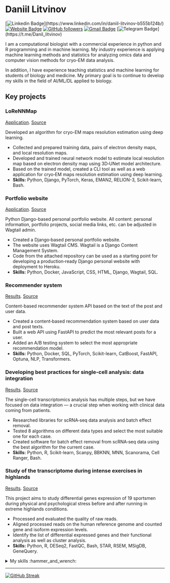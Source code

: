# Daniil Litvinov


[![Linkedin Badge](https://img.shields.io/badge/-daniillitvinov-blue?style=flat-square&logo=Linkedin&logoColor=white&link=[https://www.linkedin.com/in/tanejasaksham/](https://www.linkedin.com/in/daniil-litvinov-b555b124b/))](https://www.linkedin.com/in/daniil-litvinov-b555b124b/) [![Website Badge](https://img.shields.io/badge/-daniillitvinov-03a57a?style=flat-square&labelColor=&logo=Elastic&link=https://danon6868.github.io/)](https://danon6868.github.io/) [![GitHub followers](https://img.shields.io/github/followers/danon6868?label=Follow&style=social)](https://github.com/danon6868/?tab=follow) [![Gmail Badge](https://img.shields.io/badge/-daniillitvinov997@gmail.com-c14438?style=flat-square&logo=Gmail&logoColor=white&link=mailto:daniillitvinov997@gmail.com)](mailto:daniillitvinov997@gmail.com) [![Telegram Badge](https://img.shields.io/badge/-@Danil_litvinov-blue?style=flat-square&logo=Telegram&logoColor=white&link=[https://www.linkedin.com/in/tanejasaksham/](https://t.me/Danil_litvinov))](https://t.me/Danil_litvinov)

I am a computational biologist with a commercial experience in python and R programming and in machine learning. My industry experience is applying machine learning methods and statistics for analyzing omics data and computer vision methods for cryo-EM data analysis.

In addition, I have experience teaching statistics and machine learning for students of biology and medicine. My primary goal is to continue to develop my skills in the field of AI/ML/DL applied to biology.

## Key projects

### LoReNNMap

[Application](https://www.bioeng.ru/lorennmap/). [Source](https://github.com/danon6868/CryoEM_Resolution_Estimation)

Developed an algorithm for cryo-EM maps resolution estimation using deep learning.

  * Collected and prepared training data, pairs of electron density maps, and local resolution maps.
  * Developed and trained neural network model to estimate local resolution map based on electron density map using 3D‑UNet model architecture.
  * Based on the trained model, created a CLI tool as well as a web application for cryo‑EM maps resolution estimation using deep learning.
  * **Skills:** Python, Django, PyTorch, Keras, EMAN2, RELION-3, Scikit-learn, Bash.

### Portfolio website

[Application](https://danon6868.github.io/). [Source](https://github.com/danon6868/portfolio-website)

Python Django-based personal portfolio website. All content: personal information, portfolio projects, social media links, etc. can be adjusted in Wagtail admin.

  * Created a Django‑based personal portfolio website.
  * The website uses Wagtail CMS. Wagtail is a Django Content Management System.
  * Code from the attached repository can be used as a starting point for developing a production‑ready Django personal website with deployment to Heroku.
  * **Skills:** Python, Docker, JavaScript, CSS, HTML, Django, Wagtail, SQL.

### Recommender system

[Results](https://github.com/danon6868/recommender-system-api/blob/main/recommender_system/ab_test_results_analysis/ab_test_result_analysis.ipynb). [Source](https://github.com/danon6868/recommender-system-api)

Content-based recommender system API based on the text of the post and user data.

  * Created a content‑based recommendation system based on user data and post texts.
  * Built a web API using FastAPI to predict the most relevant posts for a user.
  * Added an A/B testing system to select the most appropriate recommendation model.
  * **Skills:** Python, Docker, SQL, PyTorch, Scikit-learn, CatBoost, FastAPI, Optuna, NLP, Transformers.

### Developing best practices for single-cell analysis: data integration

[Results](https://docs.google.com/presentation/d/1yZ4Zv2htTKizPDkxDkMDWy77uvzFRmiguy3UsyZDXGk/edit#slide=id.gdd663730a8_0_0). [Source](https://github.com/immunomind/bi2021spring)

The single-cell transcriptomics analysis has multiple steps, but we have focused on data integration — a crucial step when working with clinical data coming from patients.

  * Researched libraries for scRNA‑seq data analysis and batch effect removal.
  * Tested 8 algorithms on different data types and select the most suitable one for each case.
  * Created software for batch effect removal from scRNA‑seq data using the best algorithm for the current case.
  * **Skills:** Python, R, Scikit-learn, Scanpy, BBKNN, MNN, Scanorama, Cell Ranger, Bash.

### Study of the transcriptome during intense exercises in highlands

[Results](https://docs.google.com/presentation/d/1EzHlLa3YpSoFgdo5eapeyzFIxL91gq_KU4ZYvp_kF3k/edit#slide=id.p). [Source](https://github.com/danon6868/sky_runners)

This project aims to study differential genes expression of 19 sportsmen during physical and psychological stress before and after running in extreme highlands conditions.

  * Processed and evaluated the quality of raw reads.
  * Aligned processed reads on the human reference genome and counted gene and isoform expression levels.
  * Identify the list of differential expressed genes and their functional analysis as well as cluster analysis.
  * **Skills:** Python, R, DESeq2, FastQC, Bash, STAR, RSEM, MSigDB, GeneQuery.

<details>
<summary>
My skills :hammer_and_wrench:
</summary>
  
### Programming

  * **Python** (Numpy, Pandas, Matplotlib, Seaborn, Sklearn, PyTorch, Keras, FastAPI, Django)
  * **R** (ggplot2, Seurat, DeSeq2, dplyr)
  * **Linux**, Bash, **git**, GitHub, Bitbucket, **Docker**, Kubernetes, Airflow, **Jira**
  * **JavaScript**
  
### Machine Learning Methods
  
  * **Classical Machine Learning** (linear models, tree-based approaches, Catboost, LightGBM, XGBoost, Bayesian methods)
  * **Deep learning** (MLP, CNN, image segmentation, detection, RNN, LSTM, Transformers, AE, VAE, GAN, TabNet)
  * **Model tuning** (Optuna, genetic algorithm, Boruta)
  * **Interpretable machine learning** (SHAP, LIME, Pixel Attribution)

### Statistics

  * **Hypothesis testing**, ANOVA
  * **Survival analysis** (Kaplan-Meier curves, Log rank test, Cox regression)
  * **Casual inference** (Propensity score, Instrumental variables, Regression discontinuity)
  
### Bioinformatics
  
  * **Databases** (NCBI, UniProt, PDB, MsigDB, SILVA)
  * **Command-line tools** (Cellranger, cellSNP, Picard, BLAST, GATK, STAR, SPAdes)
  * **Protein sequence analysis tools** (MAFFT, MUSCLE, HMMER, ESM)
  * **Protein structure analysis tools** (Rosetta, Phenix, Coot, AlphaFold)
  
### Languages
  
  * **Russian** – Native
  * **English** – Full professional proficiency
  * **German** – Elementary proficiency
  
### Life Sciences
  
  * **Biological education**, which helps me to understand specialized biological and medical literature
  * Work experience in **molecular**, **microbiological**, and **biochemical** labs
  
### Soft skills
  
  * **Agile** software development methods
  * Presentation skills
  
</details>

-------

[![GitHub Streak](http://github-readme-streak-stats.herokuapp.com?user=danon6868&theme=dark&background=000000)](https://git.io/streak-stats)
